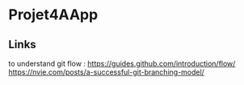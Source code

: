 # Projet4AApp

## Links
to understand git flow :
https://guides.github.com/introduction/flow/
https://nvie.com/posts/a-successful-git-branching-model/
